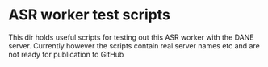 # ASR worker test scripts

This dir holds useful scripts for testing out this ASR worker with the DANE server. Currently however the scripts contain real server names etc and are not ready for publication to GitHub
